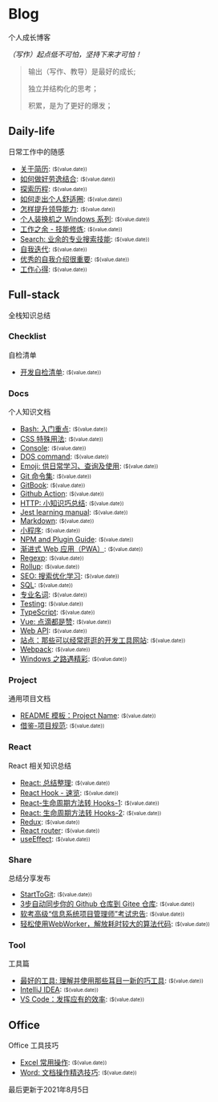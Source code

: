 
# Blog

个人成长博客

*（写作）起点低不可怕，坚持下来才可怕！*

> 输出（写作、教导）是最好的成长;
>
> 独立并结构化的思考；
>
> 积累，是为了更好的爆发；
>

## Daily-life

日常工作中的随感

- [关于简历](/daily-life/AboutResume.md): <sub><sup>(${value.date})</sup></sub>
- [如何做好劳逸结合](/daily-life/CombineExertionAndRest.md): <sub><sup>(${value.date})</sup></sub>
- [探索历程](/daily-life/Explore.md): <sub><sup>(${value.date})</sup></sub>
- [如何走出个人舒适圈](/daily-life/GetOutOfYourComfortZone.md): <sub><sup>(${value.date})</sup></sub>
- [怎样提升领导能力](/daily-life/HowToHaveLeadership.md): <sub><sup>(${value.date})</sup></sub>
- [个人装换机之 Windows 系列](/daily-life/InstallSystem-windows.md): <sub><sup>(${value.date})</sup></sub>
- [工作之余 - 技能修炼](/daily-life/OutOfWork.md): <sub><sup>(${value.date})</sup></sub>
- [Search: 业余的专业搜索技能](/daily-life/Search.md): <sub><sup>(${value.date})</sup></sub>
- [自我迭代](/daily-life/SelfReview.md): <sub><sup>(${value.date})</sup></sub>
- [优秀的自我介绍很重要](/daily-life/TheImportantOfSelfIntroduction.md): <sub><sup>(${value.date})</sup></sub>
- [工作心得](/daily-life/WorkExperience.md): <sub><sup>(${value.date})</sup></sub>

## Full-stack

全栈知识总结


### Checklist

自检清单

- [开发自检清单](/full-stack/checklist/Checklist.md): <sub><sup>(${value.date})</sup></sub>

### Docs

个人知识文档

- [Bash: 入门重点](/full-stack/docs/Bash.md): <sub><sup>(${value.date})</sup></sub>
- [CSS 特殊用法](/full-stack/docs/CSS.md): <sub><sup>(${value.date})</sup></sub>
- [Console](/full-stack/docs/Console.md): <sub><sup>(${value.date})</sup></sub>
- [DOS command](/full-stack/docs/Dos.md): <sub><sup>(${value.date})</sup></sub>
- [Emoji: 供日常学习、查询及使用](/full-stack/docs/Emoji.md): <sub><sup>(${value.date})</sup></sub>
- [Git 命令集](/full-stack/docs/Git.md): <sub><sup>(${value.date})</sup></sub>
- [GitBook](/full-stack/docs/GitBook.md): <sub><sup>(${value.date})</sup></sub>
- [Github Action](/full-stack/docs/GitHubAction.md): <sub><sup>(${value.date})</sup></sub>
- [HTTP: 小知识巧总结](/full-stack/docs/HTTP.md): <sub><sup>(${value.date})</sup></sub>
- [Jest learning manual](/full-stack/docs/Jest.md): <sub><sup>(${value.date})</sup></sub>
- [Markdown](/full-stack/docs/Markdown.md): <sub><sup>(${value.date})</sup></sub>
- [小程序](/full-stack/docs/MiniProgram.md): <sub><sup>(${value.date})</sup></sub>
- [NPM and Plugin Guide](/full-stack/docs/NPM.md): <sub><sup>(${value.date})</sup></sub>
- [渐进式 Web 应用（PWA）](/full-stack/docs/PWA.md): <sub><sup>(${value.date})</sup></sub>
- [Regexp](/full-stack/docs/Regexp.md): <sub><sup>(${value.date})</sup></sub>
- [Rollup](/full-stack/docs/Rollup.md): <sub><sup>(${value.date})</sup></sub>
- [SEO: 搜索优化学习](/full-stack/docs/SEO.md): <sub><sup>(${value.date})</sup></sub>
- [SQL](/full-stack/docs/SQL.md): <sub><sup>(${value.date})</sup></sub>
- [专业名词](/full-stack/docs/TechTerms.md): <sub><sup>(${value.date})</sup></sub>
- [Testing](/full-stack/docs/Testing.md): <sub><sup>(${value.date})</sup></sub>
- [TypeScript](/full-stack/docs/TypeScript.md): <sub><sup>(${value.date})</sup></sub>
- [Vue: 点滴都是赞](/full-stack/docs/Vue.md): <sub><sup>(${value.date})</sup></sub>
- [Web API](/full-stack/docs/WebAPI.md): <sub><sup>(${value.date})</sup></sub>
- [站点：那些可以经常逛逛的开发工具网站](/full-stack/docs/WebSite.md): <sub><sup>(${value.date})</sup></sub>
- [Webpack](/full-stack/docs/Webpack.md): <sub><sup>(${value.date})</sup></sub>
- [Windows 之路遇精彩](/full-stack/docs/Windows.md): <sub><sup>(${value.date})</sup></sub>

### Project

通用项目文档

- [README 模板：Project Name](/full-stack/project/ReadMeTemplatePackage.md): <sub><sup>(${value.date})</sup></sub>
- [借鉴-项目规范](/full-stack/project/Specification.md): <sub><sup>(${value.date})</sup></sub>

### React

React 相关知识总结

- [React: 总结整理](/full-stack/react/React.md): <sub><sup>(${value.date})</sup></sub>
- [React Hook - 速览](/full-stack/react/ReactHook.md): <sub><sup>(${value.date})</sup></sub>
- [React-生命周期方法转 Hooks-1](/full-stack/react/ReactLifeCycleToHooks1.md): <sub><sup>(${value.date})</sup></sub>
- [React: 生命周期方法转 Hooks-2](/full-stack/react/ReactLifeCycleToHooks2.md): <sub><sup>(${value.date})</sup></sub>
- [Redux](/full-stack/react/Redux.md): <sub><sup>(${value.date})</sup></sub>
- [React router](/full-stack/react/Router.md): <sub><sup>(${value.date})</sup></sub>
- [useEffect](/full-stack/react/useEffect.md): <sub><sup>(${value.date})</sup></sub>

### Share

总结分享发布

- [StartToGit](/full-stack/share/StartToGit.md): <sub><sup>(${value.date})</sup></sub>
- [3步自动同步你的 Github 仓库到 Gitee 仓库](/full-stack/share/SyncGithubToGitee.md): <sub><sup>(${value.date})</sup></sub>
- [软考高级“信息系统项目管理师”考试忠告](/full-stack/share/TipsForRuanKaoGaoJi.md): <sub><sup>(${value.date})</sup></sub>
- [轻松使用WebWorker，解放耗时较大的算法代码](/full-stack/share/UsingWebworker.md): <sub><sup>(${value.date})</sup></sub>

### Tool

工具篇

- [最好的工具: 理解并使用那些耳目一新的巧工具](/full-stack/tool/BestTools.md): <sub><sup>(${value.date})</sup></sub>
- [IntelliJ IDEA](/full-stack/tool/IntelliJ-IDEA.md): <sub><sup>(${value.date})</sup></sub>
- [VS Code：发挥应有的效率](/full-stack/tool/VSCode.md): <sub><sup>(${value.date})</sup></sub>

## Office

Office 工具技巧

- [Excel 常用操作](/office/Excel.md): <sub><sup>(${value.date})</sup></sub>
- [Word: 文档操作精选技巧](/office/Word.md): <sub><sup>(${value.date})</sup></sub>

最后更新于2021年8月5日
